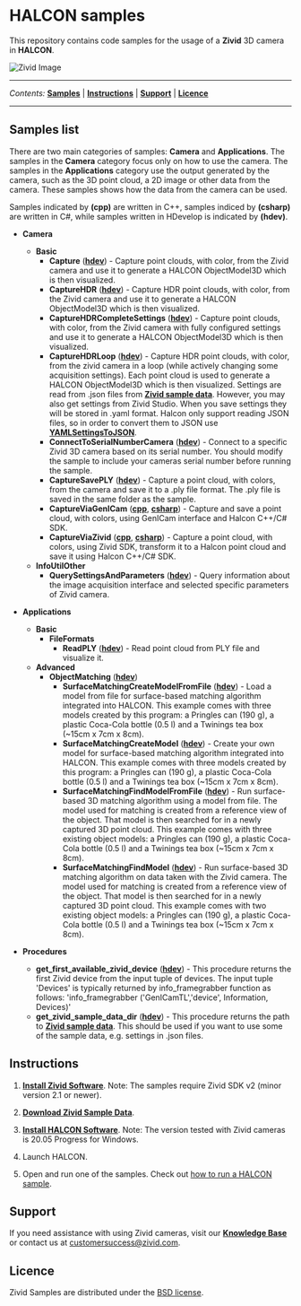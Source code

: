 ﻿# HALCON samples

This repository contains code samples for the usage of a **Zivid** 3D camera in **HALCON**.

![Zivid Image][header-image]

---

*Contents:*
[**Samples**](#Samples-list) |
[**Instructions**](#Instructions) |
[**Support**](#Support) |
[**Licence**](#Licence)

---

## Samples list

There are two main categories of samples: **Camera** and **Applications**. The samples in the **Camera** category focus only on how to use the camera. The samples in the **Applications** category use the output generated by the camera, such as the 3D point cloud, a 2D image or other data from the camera. These samples shows how the data from the camera can be used.

Samples indicated by **(cpp)** are written in C++, samples indiced by **(csharp)** are written in C#, while samples written in HDevelop is indicated by **(hdev)**.  

- **Camera**
  - **Basic**
    - **Capture** ([**hdev**][hdev-capture-url]) - Capture point clouds, with color, from the Zivid camera and use it to generate a HALCON ObjectModel3D which is then visualized.
    - **CaptureHDR** ([**hdev**][hdev-captureHDR-url]) - Capture HDR point clouds, with color, from the Zivid camera and use it to generate a HALCON ObjectModel3D which is then visualized.
    - **CaptureHDRCompleteSettings** ([**hdev**][hdev-captureHDRCompleteSettings-url]) - Capture point clouds, with color, from the Zivid camera with fully configured settings and use it to generate a HALCON ObjectModel3D which is then visualized.
    - **CaptureHDRLoop** ([**hdev**][hdev-captureHDRLoop-url]) - Capture HDR point clouds, with color,  from the zivid camera in a loop (while actively changing some acquisition settings). Each point cloud is used to generate a HALCON ObjectModel3D which is then visualized. Settings are read from .json files from [**Zivid sample data**][zivid-sample-data-url]. However, you may also get settings from Zivid Studio. When you save settings they will be stored in .yaml format. Halcon only support reading JSON files, so in order to convert them to JSON use [**YAMLSettingsToJSON**][YAMLSettingsToJSON-url].
    - **ConnectToSerialNumberCamera** ([**hdev**][hdev-connectToSerialNumberCamera-url]) - Connect to a specific Zivid 3D camera based on its serial number. You should modify the sample to include your cameras serial number before running the sample.
    - **CaptureSavePLY** ([**hdev**][hdev-captureSavePLY-url]) - Capture a point cloud, with colors, from the camera and save it to a .ply file format. The .ply file is saved in the same folder as the sample.
    - **CaptureViaGenICam** ([**cpp**][cpp-captureViaGenICam-url], [**csharp**](csharp-captureViaGenICam-url)) - Capture and save a point cloud, with colors, using GenICam interface and Halcon C++/C# SDK.
    - **CaptureViaZivid** ([**cpp**][cpp-captureViaZivid-url], [**csharp**](csharp-captureViaZivid-url)) - Capture a point cloud, with colors, using Zivid SDK, transform it to a Halcon point cloud and save it using Halcon C++/C# SDK.
  - **InfoUtilOther**
    - **QuerySettingsAndParameters** ([**hdev**][hdev-querySettingsAndParameters-url]) - Query information about the image acquisition interface and selected specific parameters of Zivid camera.

- **Applications**
  - **Basic**
    - **FileFormats**
      - **ReadPLY** ([**hdev**][hdev-readPLY-url]) - Read point cloud from PLY file and visualize it.
  - **Advanced**
    - **ObjectMatching** ([**hdev**][hdev-objectMatching-url])
      - **SurfaceMatchingCreateModelFromFile** ([**hdev**][hdev-surfaceMatchingCreateModelFromFile-url]) - Load a model from file for surface-based matching algorithm integrated into HALCON. This example comes with three models created by this program: a Pringles can (190 g), a plastic Coca-Cola bottle (0.5 l) and a Twinings tea box (~15cm x 7cm x 8cm).
      - **SurfaceMatchingCreateModel** ([**hdev**][hdev-surfaceMatchingCreateModel-url]) - Create your own model for surface-based matching algorithm integrated into HALCON. This example comes with three models created by this program: a Pringles can (190 g), a plastic Coca-Cola bottle (0.5 l) and a Twinings tea box (~15cm x 7cm x 8cm).
      - **SurfaceMatchingFindModelFromFile** ([**hdev**][hdev-surfaceMatchingFindModelFromFile-url]) - Run surface-based 3D matching algorithm using a model from file. The model used for matching is created from a reference view of the object. That model is then searched for in a newly captured 3D point cloud. This example comes with three existing object models: a Pringles can (190 g), a plastic Coca-Cola bottle (0.5 l) and a Twinings tea box (~15cm x 7cm x 8cm).
      - **SurfaceMatchingFindModel** ([**hdev**][hdev-surfaceMatchingFindModel-url]) - Run surface-based 3D matching algorithm on data taken with the Zivid camera. The model used for matching is created from a reference view of the object. That model is then searched for in a newly captured 3D point cloud. This example comes with two existing object models: a Pringles can (190 g), a plastic Coca-Cola bottle (0.5 l) and a Twinings tea box (~15cm x 7cm x 8cm).

- **Procedures**
  - **get_first_available_zivid_device** ([**hdev**][hdev-get_first_available_zivid_device-url]) - This procedure returns the first Zivid device from the input tuple of devices. The input tuple 'Devices' is typically returned by info_framegrabber function as follows: 'info_framegrabber ('GenICamTL','device', Information, Devices)'
  - **get_zivid_sample_data_dir** ([**hdev**][hdev-get_zivid_sample_data_dir-url]) - This procedure returns the path to [**Zivid sample data**][zivid-sample-data-url]. This should be used if you want to use some of the sample data, e.g. settings in .json files. 

## Instructions

1. [**Install Zivid Software**][zivid-software-installation-url].
Note: The samples require Zivid SDK v2 (minor version 2.1 or newer).

2. [**Download Zivid Sample Data**][zivid-sample-data-url].

3. [**Install HALCON Software**][halcon-url].
Note: The version tested with Zivid cameras is 20.05 Progress for Windows.

4. Launch HALCON.

5. Open and run one of the samples. Check out [how to run a HALCON sample][how-to-run-a-halcon-sample-url].

## Support
If you need assistance with using Zivid cameras, visit our [**Knowledge Base**][knowladge-base-url] or contact us at [customersuccess@zivid.com](mailto:customersuccess@zivid.com).

## Licence
Zivid Samples are distributed under the [BSD license][halcon-samples-licence-url].

[header-image]: https://www.zivid.com/hubfs/softwarefiles/images/zivid-generic-github-header.png

[hdev-capture-url]: source/hdev/Camera/Basic/Capture.hdev
[hdev-captureHDR-url]: source/hdev/Camera/Basic/CaptureHDR.hdev
[hdev-captureHDRCompleteSettings-url]: source/hdev/Camera/Basic/CaptureHDRCompleteSettings.hdev
[hdev-captureHDRLoop-url]: source/hdev/Camera/Basic/CaptureHDRLoop.hdev
[YAMLSettingsToJSON-url]: source/hdev/Camera/Basic/YAMLSettingsToJSON.py
[hdev-connectToSerialNumberCamera-url]: source/hdev/Camera/Basic/ConnectToSerialNumberCamera.hdev
[hdev-captureSavePLY-url]: source/hdev/Camera/Basic/CaptureSavePLY.hdev
[cpp-captureViaGenICam-url]: source/cpp/Camera/Basic/CaptureViaGenICam/CaptureViaGenICam.cpp
[cpp-captureViaZivid-url]: source/cpp/Camera/Basic/CaptureViaZivid/CaptureViaZivid.cpp
[csharp-captureViaGenICam-url]: source/csharp/Camera/Basic/CaptureViaGenICam
[csharp-captureViaZivid-url]: source/csharp/Camera/Basic/CaptureViaZivid
[hdev-querySettingsAndParameters-url]: source/hdev/Camera/InfoUtilOther/QuerySettingsAndParameters.hdev

[hdev-readPLY-url]: source/hdev/Applications/Basic/FileFormats/ReadPLY.hdev
[hdev-objectMatching-url]: source/hdev/Applications/Advanced/ObjectMatching
[hdev-surfaceMatchingCreateModelFromFile-url]: source/hdev/Applications/Advanced/ObjectMatching/SurfaceMatchingCreateModelFromFile.hdev
[hdev-surfaceMatchingCreateModel-url]: source/hdev/Applications/Advanced/ObjectMatching/SurfaceMatchingCreateModel.hdev
[hdev-surfaceMatchingFindModelFromFile-url]: source/hdev/Applications/Advanced/ObjectMatching/SurfaceMatchingFindModelFromFile.hdev
[hdev-surfaceMatchingFindModel-url]: source/hdev/Applications/Advanced/ObjectMatching/SurfaceMatchingFindModel.hdev
[hdev-get_first_available_zivid_device-url]: source/hdev/Procedures/get_first_available_zivid_device.hdvp
[hdev-get_zivid_sample_data_dir-url]: source/hdev/Procedures/get_zivid_sample_data_dir.hdvp


[halcon-url]: https://www.mvtec.com/products/halcon/

[knowladge-base-url]: https://support.zivid.com/
[zivid-software-installation-url]: https://support.zivid.com/latest/getting-started/software-installation.html
[zivid-sample-data-url]: https://support.zivid.com/latest/api-reference/samples/sample-data.html

[how-to-run-a-halcon-sample-url]: https://support.zivid.com/latest/api-reference/samples/halcon.html
[halcon-samples-licence-url]: https://github.com/zivid/halcon-samples/blob/master/LICENSE




